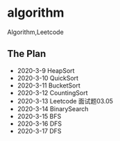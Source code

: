 # algorithm
Algorithm,Leetcode
## The Plan
- 2020-3-9 HeapSort
- 2020-3-10 QuickSort
- 2020-3-11 BucketSort
- 2020-3-12 CountingSort
- 2020-3-13 Leetcode 面试题03.05
- 2020-3-14 BinarySearch
- 2020-3-15 BFS
- 2020-3-16 DFS
- 2020-3-17 DFS